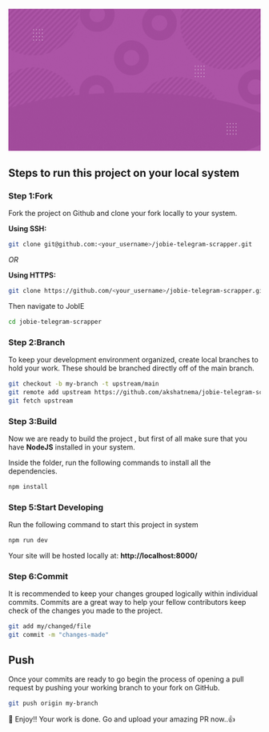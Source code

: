![image](static/jobie.gif)

## Steps to run this project on your local system

<h3>Step 1:Fork</h3>
<p>Fork the project on Github and clone your fork locally to your system.</p>
<p><b>Using SSH:</b></p>
    
```bash
git clone git@github.com:<your_username>/jobie-telegram-scrapper.git
```
<i>OR</i>
<p><b>Using HTTPS:</b></p>

```bash
git clone https://github.com/<your_username>/jobie-telegram-scrapper.git
```

<p>Then navigate to JobIE</p>

```bash
cd jobie-telegram-scrapper
```

<h3>Step 2:Branch</h3>
To keep your development environment organized, create local branches to hold your work. These should be branched directly off of the main branch.

```bash
git checkout -b my-branch -t upstream/main
git remote add upstream https://github.com/akshatnema/jobie-telegram-scrapper.git
git fetch upstream
```

<h3>Step 3:Build</h3>
<p>Now we are ready to build the project , but first of all make sure that you have <b>NodeJS</b> installed in your system.<p>
    
 <p>Inside the folder, run the following commands to install all the dependencies.<p>
     
```bash
npm install
``` 
<h3>Step 5:Start Developing</h3>
<p>Run the following command to start this project in system</p>

```bash
npm run dev
```

Your site will be hosted locally at: <b>http://localhost:8000/</b>

<h3>Step 6:Commit</h3>
<p>It is recommended to keep your changes grouped logically within individual commits. Commits are a great way to help your fellow contributors keep check of the changes you made to the project.</p>

```bash
git add my/changed/file
git commit -m "changes-made"
```

<h2>Push</h2>
<p>Once your commits are ready to go begin the process of opening a pull request by pushing your working branch to your fork on GitHub.</p>

```bash
git push origin my-branch
```

🎉 Enjoy!! Your work is done. Go and upload your amazing PR now..:+1:

